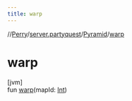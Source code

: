 ```yaml
---
title: warp
---
```

//[Perry](../../../index.html)/[server.partyquest](../index.html)/[Pyramid](index.html)/[warp](warp.html)



# warp



[jvm]\
fun [warp](warp.html)(mapId: [Int](https://kotlinlang.org/api/latest/jvm/stdlib/kotlin/-int/index.html))




